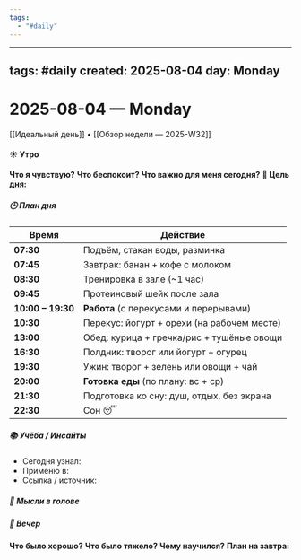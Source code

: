 ```yaml
---
tags:
  - "#daily"
---
```

---
tags: #daily
created: 2025-08-04
day: Monday
---
# 2025-08-04 — Monday

[[Идеальный день]] • [[Обзор недели — 2025-W32]]

#### ☀️ Утро
**Что я чувствую?**
**Что беспокоит?**
**Что важно для меня сегодня?**
**🎯 Цель дня:**

##### 🕒 План дня

| Время             | Действие                                   |
| ----------------- | ------------------------------------------ |
| **07:30**         | Подъём, стакан воды, разминка              |
| **07:45**         | Завтрак: банан + кофе с молоком            |
| **08:30**         | Тренировка в зале (~1 час)                 |
| **09:45**         | Протеиновый шейк после зала                |
| **10:00 – 19:30** | **Работа** (с перекусами и перерывами)     |
| **10:30**         | Перекус: йогурт + орехи (на рабочем месте) |
| **13:00**         | Обед: курица + гречка/рис + тушёные овощи  |
| **16:30**         | Полдник: творог или йогурт + огурец        |
| **19:30**         | Ужин: творог + зелень или овощи + чай      |
| **20:00**         | **Готовка еды** (по плану: вс + ср)        |
| **21:30**         | Подготовка ко сну: душ, отдых, без экрана  |
| **22:30**         | Сон 😴                                     |

##### 📚 Учёба / Инсайты
- Сегодня узнал:
- Применю в:
- Ссылка / источник:
##### 💭 Мысли в голове

##### 🌙 Вечер
**Что было хорошо?**
**Что было тяжело?**
**Чему научился?**
**План на завтра:**